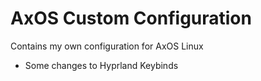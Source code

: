 # AxOS Custom Configuration 

Contains my own configuration for AxOS Linux
- Some changes to Hyprland Keybinds
